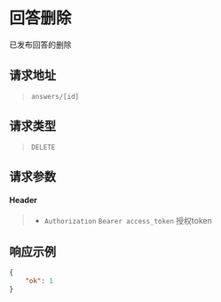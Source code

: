 # 回答删除

已发布回答的删除

## 请求地址

> `answers/[id]`

## 请求类型

> `DELETE`

## 请求参数

#### Header

> - `Authorization` `Bearer access_token` 授权token

## 响应示例

```json
{
    "ok": 1
}
```